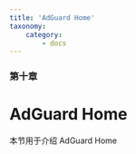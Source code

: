 ```yaml
---
title: 'AdGuard Home'
taxonomy:
    category:
        - docs
---
```


### 第十章

# AdGuard Home

本节用于介绍 AdGuard Home
